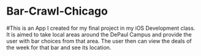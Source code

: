 # Bar-Crawl-Chicago
#This is an App I created for my final project in my iOS Development class. It is aimed to take local areas around the DePaul Campus and provide the user with bar choices from that area. The user then can view the deals of the week for that bar and see its location.
